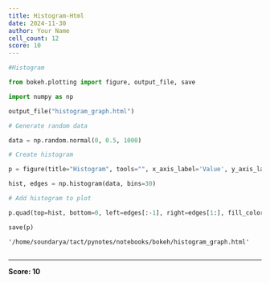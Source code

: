 ```yaml
---
title: Histogram-Html
date: 2024-11-30
author: Your Name
cell_count: 12
score: 10
---
```


```python
#Histogram
```


```python
from bokeh.plotting import figure, output_file, save
```


```python
import numpy as np
```


```python
output_file("histogram_graph.html")
```


```python
# Generate random data
```


```python
data = np.random.normal(0, 0.5, 1000)

```


```python
# Create histogram
```


```python
p = figure(title="Histogram", tools="", x_axis_label='Value', y_axis_label='Frequency')

```


```python
hist, edges = np.histogram(data, bins=30)

```


```python
# Add histogram to plot
```


```python
p.quad(top=hist, bottom=0, left=edges[:-1], right=edges[1:], fill_color="skyblue", line_color="white")

save(p)

```




    '/home/soundarya/tact/pynotes/notebooks/bokeh/histogram_graph.html'




```python

```


---
**Score: 10**
